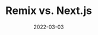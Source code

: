 ---
date: 2022-03-03
permalink: false
publisher: bejamas_io
tags:
  - remix
  - nextjs
  - comparisons
target_url: https://bejamas.io/blog/remix-vs-nextjs/
title: Remix vs. Next.js
---